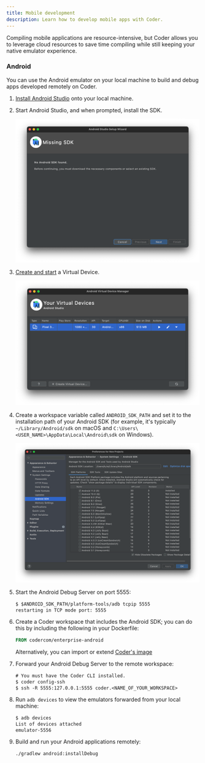 ```yaml
---
title: Mobile development
description: Learn how to develop mobile apps with Coder.
---
```


Compiling mobile applications are resource-intensive, but Coder allows you to
leverage cloud resources to save time compiling while still keeping your native
emulator experience.

### Android

You can use the Android emulator on your local machine to build and debug apps
developed remotely on Coder.

1. [Install Android Studio](https://developer.android.com/studio) onto your
   local machine.

1. Start Android Studio, and when prompted, install the SDK.

   ![Android SDK Install](../../assets/android-sdk-missing.png)

1. [Create and start](https://developer.android.com/studio/run/managing-avds) a
   Virtual Device.

   ![Android Device](../../assets/android-avd.png)

1. Create a workspace variable called `ANDROID_SDK_PATH` and set it to the
   installation path of your Android SDK (for example, it's typically
   `~/Library/Android/sdk` on macOS and
   `C:\Users\<USER_NAME>\AppData\Local\Android\sdk` on Windows).

   ![Android SDK Path](../../assets/android-sdk-path.png)

1. Start the Android Debug Server on port 5555:

   ```console
   $ $ANDROID_SDK_PATH/platform-tools/adb tcpip 5555
   restarting in TCP mode port: 5555
   ```

1. Create a Coder workspace that includes the Android SDK; you can do this by
   including the following in your Dockerfile:

   ```Dockerfile
   FROM codercom/enterprise-android
   ```

   Alternatively, you can import or extend
   [Coder's image](https://github.com/cdr/enterprise-images/blob/master/images/android/Dockerfile.ubuntu)

1. Forward your Android Debug Server to the remote workspace:

   ```console
   # You must have the Coder CLI installed.
   $ coder config-ssh
   $ ssh -R 5555:127.0.0.1:5555 coder.<NAME_OF_YOUR_WORKSPACE>
   ```

1. Run `adb devices` to view the emulators forwarded from your local machine:

   ```console
   $ adb devices
   List of devices attached
   emulator-5556
   ```

1. Build and run your Android applications remotely:

   ```console
   ./gradlew android:installDebug
   ```
